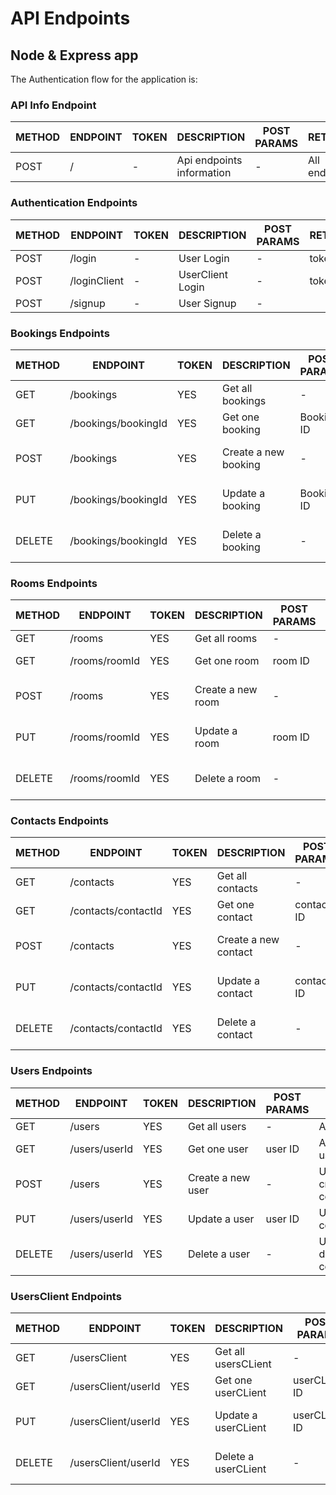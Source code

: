 # API Endpoints

## Node & Express app

The Authentication flow for the application is:

### API Info Endpoint

| METHOD | ENDPOINT | TOKEN | DESCRIPTION               | POST PARAMS | RETURNS       |
| ------ | -------- | ----- | ------------------------- | ----------- | ------------- |
| POST   | /        | -     | Api endpoints information | -           | All endpoints |

### Authentication Endpoints

| METHOD | ENDPOINT     | TOKEN | DESCRIPTION      | POST PARAMS | RETURNS |
| ------ | ------------ | ----- | ---------------- | ----------- | ------- |
| POST   | /login       | -     | User Login       | -           | token   |
| POST   | /loginClient | -     | UserClient Login | -           | token   |
| POST   | /signup      | -     | User Signup      | -           |         |

### Bookings Endpoints

| METHOD | ENDPOINT            | TOKEN | DESCRIPTION          | POST PARAMS | RETURNS                         |
| ------ | ------------------- | ----- | -------------------- | ----------- | ------------------------------- |
| GET    | /bookings           | YES   | Get all bookings     | -           | All bookings                    |
| GET    | /bookings/bookingId | YES   | Get one booking      | Booking ID  | A single booking                |
| POST   | /bookings           | YES   | Create a new booking | -           | Booking creation confirmation   |
| PUT    | /bookings/bookingId | YES   | Update a booking     | Booking ID  | Booking update confirmation     |
| DELETE | /bookings/bookingId | YES   | Delete a booking     | -           | Booking deletition confirmation |

### Rooms Endpoints

| METHOD | ENDPOINT      | TOKEN | DESCRIPTION       | POST PARAMS | RETURNS                      |
| ------ | ------------- | ----- | ----------------- | ----------- | ---------------------------- |
| GET    | /rooms        | YES   | Get all rooms     | -           | All rooms                    |
| GET    | /rooms/roomId | YES   | Get one room      | room ID     | A single room                |
| POST   | /rooms        | YES   | Create a new room | -           | Room creation confirmation   |
| PUT    | /rooms/roomId | YES   | Update a room     | room ID     | Room update confirmation     |
| DELETE | /rooms/roomId | YES   | Delete a room     | -           | Room deletition confirmation |

### Contacts Endpoints

| METHOD | ENDPOINT            | TOKEN | DESCRIPTION          | POST PARAMS | RETURNS                         |
| ------ | ------------------- | ----- | -------------------- | ----------- | ------------------------------- |
| GET    | /contacts           | YES   | Get all contacts     | -           | All contacts                    |
| GET    | /contacts/contactId | YES   | Get one contact      | contact ID  | A single contact                |
| POST   | /contacts           | YES   | Create a new contact | -           | Contact creation confirmation   |
| PUT    | /contacts/contactId | YES   | Update a contact     | contact ID  | Contact update confirmation     |
| DELETE | /contacts/contactId | YES   | Delete a contact     | -           | Contact deletition confirmation |

### Users Endpoints

| METHOD | ENDPOINT      | TOKEN | DESCRIPTION       | POST PARAMS | RETURNS                      |
| ------ | ------------- | ----- | ----------------- | ----------- | ---------------------------- |
| GET    | /users        | YES   | Get all users     | -           | All users                    |
| GET    | /users/userId | YES   | Get one user      | user ID     | A single user                |
| POST   | /users        | YES   | Create a new user | -           | User creation confirmation   |
| PUT    | /users/userId | YES   | Update a user     | user ID     | User update confirmation     |
| DELETE | /users/userId | YES   | Delete a user     | -           | User deletition confirmation |

### UsersClient Endpoints

| METHOD | ENDPOINT            | TOKEN | DESCRIPTION         | POST PARAMS   | RETURNS                            |
| ------ | ------------------- | ----- | ------------------- | ------------- | ---------------------------------- |
| GET    | /usersClient        | YES   | Get all usersCLient | -             | All usersCLient                    |
| GET    | /usersClient/userId | YES   | Get one userCLient  | userCLient ID | A single userCLient                |
| PUT    | /usersClient/userId | YES   | Update a userCLient | userCLient ID | UserCLient update confirmation     |
| DELETE | /usersClient/userId | YES   | Delete a userCLient | -             | UserCLient deletition confirmation |